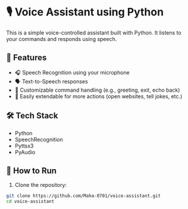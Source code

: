 # 🎙️ Voice Assistant using Python

This is a simple voice-controlled assistant built with Python. It listens to your commands and responds using speech.

## 🧠 Features
- 🎧 Speech Recognition using your microphone
- 🗣️ Text-to-Speech responses
- 🧾 Customizable command handling (e.g., greeting, exit, echo back)
- 💬 Easily extendable for more actions (open websites, tell jokes, etc.)

## 🛠️ Tech Stack
- Python
- SpeechRecognition
- Pyttsx3
- PyAudio

## 🚀 How to Run

1. Clone the repository:
```bash
git clone https://github.com/Maha-0701/voice-assistant.git
cd voice-assistant
